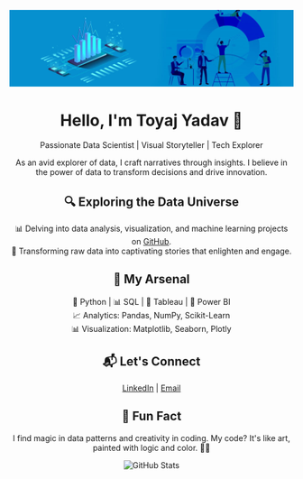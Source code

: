 <!-- Banner -->
<p align="center">
  <img src="https://raw.githubusercontent.com/Toyajkumar/Toyajkumar/main/data-analytics-banner.jpg" alt="Banner" width="800" />
</p>


<!-- Introduction -->
<h1 align="center">Hello, I'm Toyaj Yadav 👋</h1>
<p align="center">Passionate Data Scientist | Visual Storyteller | Tech Explorer</p>

<!-- About Me -->
<p align="center">
  As an avid explorer of data, I craft narratives through insights. I believe in the power of data to transform decisions and drive innovation.
</p>

<!-- My Work -->
<h2 align="center">🔍 Exploring the Data Universe</h2>
<p align="center">
  📊 Delving into data analysis, visualization, and machine learning projects on <a href="https://github.com/Toyajkumar?tab=repositories">GitHub</a>.<br />
  🚀 Transforming raw data into captivating stories that enlighten and engage.
</p>

<!-- Skills -->
<h2 align="center">💼 My Arsenal</h2>
<p align="center">
  🐍 Python | 📊 SQL | 🎨 Tableau | 🔌 Power BI<br />
  📈 Analytics: Pandas, NumPy, Scikit-Learn<br />
  📊 Visualization: Matplotlib, Seaborn, Plotly
</p>

<!-- Let's Connect -->
<h2 align="center">📬 Let's Connect</h2>
<p align="center">
  <a href="https://www.linkedin.com/in/toyaj-yadav">LinkedIn</a> | <a href="mailto:trjob955@gmail.com">Email</a>
</p>

<!-- Fun Fact -->
<h2 align="center">🎉 Fun Fact</h2>
<p align="center">
  I find magic in data patterns and creativity in coding. My code? It's like art, painted with logic and color. 🎨✨
</p>

<!-- GitHub Stats -->
<p align="center">
  <img src="https://github-readme-stats.vercel.app/api?username=Toyajkumar&show_icons=true&theme=dracula" alt="GitHub Stats" />
</p>

